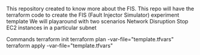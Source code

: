 This repository created to know more about the FIS.
This repo will have the terraform code to create the FIS (Fault Injector Simulator) experiment template
We will playaround with two scenarios
  Network Disruption 
  Stop EC2 instances in a particular subnet
  
  
Commands
terraform init
terraform plan -var-file="template.tfvars"
terraform apply -var-file="template.tfvars"
